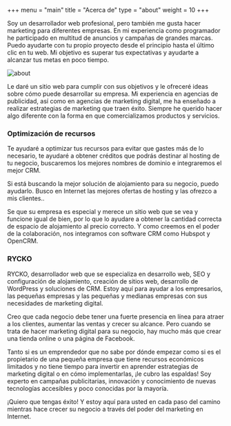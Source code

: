 +++
menu = "main"
title = "Acerca de"
type = "about"
weight = 10
+++


Soy un desarrollador web profesional, pero también me gusta hacer marketing para diferentes empresas. En mi experiencia como programador he participado en multitud de anuncios y campañas de grandes marcas. Puedo ayudarte con tu propio proyecto desde el principio hasta el último clic en tu web. Mi objetivo es superar tus expectativas y ayudarte a alcanzar tus metas en poco tiempo.

![about](../images/mac.jpg)

Le daré un sitio web para cumplir con sus objetivos y le ofreceré ideas sobre cómo puede desarrollar su empresa. Mi experiencia en agencias de publicidad, así como en agencias de marketing digital, me ha enseñado a realizar estrategias de marketing que traen éxito. Siempre he querido hacer algo diferente con la forma en que comercializamos productos y servicios.


### Optimización de recursos

Te ayudaré a optimizar tus recursos para evitar que gastes más de lo necesario, te ayudaré a obtener créditos que podrás destinar al hosting de tu negocio, buscaremos los mejores nombres de dominio e integraremos el mejor CRM.

Si está buscando la mejor solución de alojamiento para su negocio, puedo ayudarlo. Busco en Internet las mejores ofertas de hosting y las ofrezco a mis clientes..

Se que su empresa es especial y merece un sitio web que se vea y funcione igual de bien, por lo que lo ayudare a obtener la cantidad correcta de espacio de alojamiento al precio correcto. Y como creemos en el poder de la colaboración, nos integramos con software CRM como Hubspot y OpenCRM.

### RYCKO

RYCKO, desarrollador web que se especializa en desarrollo web, SEO y configuración de alojamiento, creación de sitios web, desarrollo de WordPress y soluciones de CRM. Estoy aquí para ayudar a los empresarios, las pequeñas empresas y las pequeñas y medianas empresas con sus necesidades de marketing digital.

Creo que cada negocio debe tener una fuerte presencia en línea para atraer a los clientes, aumentar las ventas y crecer su alcance. Pero cuando se trata de hacer marketing digital para su negocio, hay mucho más que crear una tienda online o una página de Facebook.

Tanto si es un emprendedor que no sabe por dónde empezar como si es el propietario de una pequeña empresa que tiene recursos económicos limitados y no tiene tiempo para invertir en aprender estrategias de marketing digital o en cómo implementarlas, ¡le cubro las espaldas! Soy experto en campañas publicitarias, innovación y conocimiento de nuevas tecnologías accesibles y poco conocidas por la mayoría.

¡Quiero que tengas éxito! Y estoy aquí para usted en cada paso del camino mientras hace crecer su negocio a través del poder del marketing en Internet.
